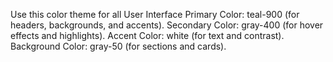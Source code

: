 Use this color theme for all User Interface
Primary Color: teal-900 (for headers, backgrounds, and accents).
Secondary Color: gray-400 (for hover effects and highlights).
Accent Color: white (for text and contrast).
Background Color: gray-50 (for sections and cards).
